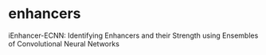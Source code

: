 # enhancers
iEnhancer-ECNN: Identifying Enhancers and their Strength using Ensembles of Convolutional Neural Networks
